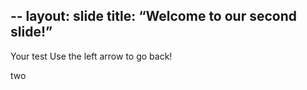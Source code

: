 --
layout: slide
title: “Welcome to our second slide!”
---
Your test
Use the left arrow to go back!

two
